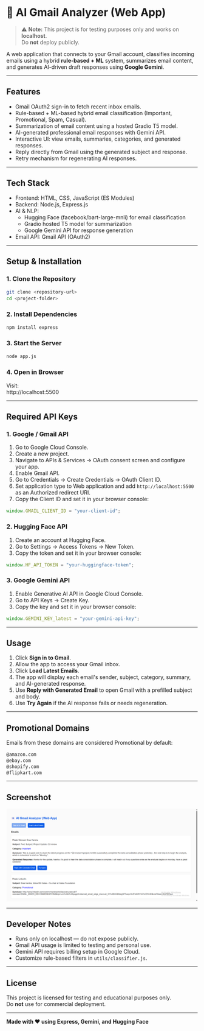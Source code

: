# 📧 AI Gmail Analyzer (Web App)

> ⚠️ **Note:** This project is for testing purposes only and works on **localhost**.  
> Do **not** deploy publicly.

A web application that connects to your Gmail account, classifies incoming emails using a hybrid **rule-based + ML** system, summarizes email content, and generates AI-driven draft responses using **Google Gemini**.

---

## Features

- Gmail OAuth2 sign-in to fetch recent inbox emails.
- Rule-based + ML-based hybrid email classification (Important, Promotional, Spam, Casual).
- Summarization of email content using a hosted Gradio T5 model.
- AI-generated professional email responses with Gemini API.
- Interactive UI: view emails, summaries, categories, and generated responses.
- Reply directly from Gmail using the generated subject and response.
- Retry mechanism for regenerating AI responses.

---

## Tech Stack

- Frontend: HTML, CSS, JavaScript (ES Modules)
- Backend: Node.js, Express.js
- AI & NLP:
  - Hugging Face (facebook/bart-large-mnli) for email classification
  - Gradio hosted T5 model for summarization
  - Google Gemini API for response generation
- Email API: Gmail API (OAuth2)

---

## Setup & Installation

### 1. Clone the Repository

```bash
git clone <repository-url>
cd <project-folder>
```

### 2. Install Dependencies

```bash
npm install express
```

### 3. Start the Server

```bash
node app.js
```

### 4. Open in Browser

Visit:  
http://localhost:5500

---

## Required API Keys

### 1. Google / Gmail API

1. Go to Google Cloud Console.
2. Create a new project.
3. Navigate to APIs & Services → OAuth consent screen and configure your app.
4. Enable Gmail API.
5. Go to Credentials → Create Credentials → OAuth Client ID.
6. Set application type to Web application and add `http://localhost:5500` as an Authorized redirect URI.
7. Copy the Client ID and set it in your browser console:

```js
window.GMAIL_CLIENT_ID = "your-client-id";
```

### 2. Hugging Face API

1. Create an account at Hugging Face.
2. Go to Settings → Access Tokens → New Token.
3. Copy the token and set it in your browser console:

```js
window.HF_API_TOKEN = "your-huggingface-token";
```

### 3. Google Gemini API

1. Enable Generative AI API in Google Cloud Console.
2. Go to API Keys → Create Key.
3. Copy the key and set it in your browser console:

```js
window.GEMINI_KEY_latest = "your-gemini-api-key";
```

---

## Usage

1. Click **Sign in to Gmail**.
2. Allow the app to access your Gmail inbox.
3. Click **Load Latest Emails**.
4. The app will display each email's sender, subject, category, summary, and AI-generated response.
5. Use **Reply with Generated Email** to open Gmail with a prefilled subject and body.
6. Use **Try Again** if the AI response fails or needs regeneration.

---

## Promotional Domains

Emails from these domains are considered Promotional by default:

```
@amazon.com
@ebay.com
@shopify.com
@flipkart.com
```

---

## Screenshot

![AI Gmail Analyzer Screenshot](./image.png)

---

## Developer Notes

- Runs only on localhost — do not expose publicly.
- Gmail API usage is limited to testing and personal use.
- Gemini API requires billing setup in Google Cloud.
- Customize rule-based filters in `utils/classifier.js`.

---

## License

This project is licensed for testing and educational purposes only.  
Do **not** use for commercial deployment.

---

**Made with ❤️ using Express, Gemini, and Hugging Face**
